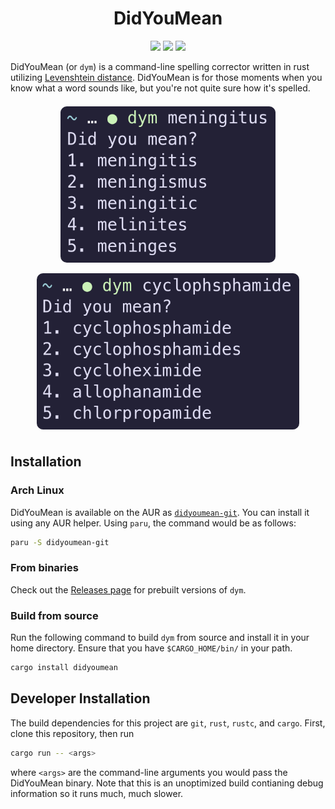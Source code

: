
<h1 align="center">DidYouMean</h1>

<p align="center">
    <a href="docs/LICENSE"> <img src="https://img.shields.io/aur/license/didyoumean-git?color=1793d1&style=for-the-badge" /></a>
    <a href="https://aur.archlinux.org/packages/didyoumean-git/"> <img src="https://img.shields.io/aur/version/didyoumean-git?color=1793d1&label=didyoumean-git&logo=arch-linux&style=for-the-badge" /></a>
    <a href="https://lib.rs/crates/didyoumean"> <img src="https://img.shields.io/crates/v/didyoumean?color=red&label=crates.io/lib.rs&logo=Rust&style=for-the-badge" /></a>
</p>

DidYouMean (or `dym`) is a command-line spelling corrector written in rust utilizing [Levenshtein distance](https://en.wikipedia.org/wiki/Levenshtein_distance). DidYouMean is for those moments when you know what a word sounds like, but you're not quite sure how it's spelled.

<p align="center">
    <img src="img/meningitis.png" height="250" style="border-radius: 10px; margin: 0.5em;"/>
    <img src="img/cyclophosphamide.png" height="250" style="border-radius: 10px; margin: 0.5em;"/>
</p>

## Installation

### Arch Linux

DidYouMean is available on the AUR as [`didyoumean-git`](https://aur.archlinux.org/packages/didyoumean-git). You can install it using any AUR helper. Using `paru`, the command would be as follows:

```sh
paru -S didyoumean-git
```

### From binaries

Check out the [Releases page](https://github.com/hisbaan/didyoumean/releases) for prebuilt versions of `dym`.

### Build from source

Run the following command to build `dym` from source and install it in your home directory. Ensure that you have `$CARGO_HOME/bin/` in your path.

```sh
cargo install didyoumean
```

## Developer Installation

The build dependencies for this project are `git`, `rust`, `rustc`, and `cargo`. First, clone this repository, then run

```sh
cargo run -- <args>
```

where `<args>` are the command-line arguments you would pass the DidYouMean binary. Note that this is an unoptimized build contianing debug information so it runs much, much slower.
